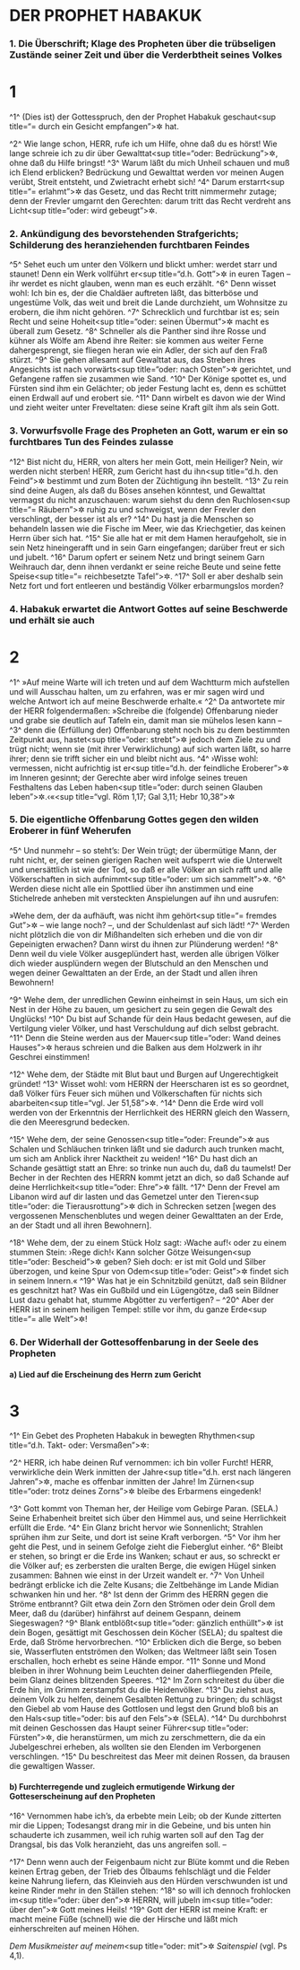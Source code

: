 # DER PROPHET HABAKUK

### 1. Die Überschrift; Klage des Propheten über die trübseligen Zustände seiner Zeit und über die Verderbtheit seines Volkes

# 1
^1^ (Dies ist) der Gottesspruch, den der Prophet Habakuk geschaut<sup title=“= durch ein Gesicht empfangen”>&#x2732;</sup> hat.

^2^ Wie lange schon, HERR, rufe ich um Hilfe, ohne daß du es hörst! Wie lange schreie ich zu dir über Gewalttat<sup title=“oder: Bedrückung”>&#x2732;</sup>, ohne daß du Hilfe bringst!
^3^ Warum läßt du mich Unheil schauen und muß ich Elend erblicken? Bedrückung und Gewalttat werden vor meinen Augen verübt, Streit entsteht, und Zwietracht erhebt sich!
^4^ Darum erstarrt<sup title=“= erlahmt”>&#x2732;</sup> das Gesetz, und das Recht tritt nimmermehr zutage; denn der Frevler umgarnt den Gerechten: darum tritt das Recht verdreht ans Licht<sup title=“oder: wird gebeugt”>&#x2732;</sup>.

### 2. Ankündigung des bevorstehenden Strafgerichts; Schilderung des heranziehenden furchtbaren Feindes

^5^ Sehet euch um unter den Völkern und blickt umher: werdet starr und staunet! Denn ein Werk vollführt er<sup title=“d.h. Gott”>&#x2732;</sup> in euren Tagen – ihr werdet es nicht glauben, wenn man es euch erzählt.
^6^ Denn wisset wohl: Ich bin es, der die Chaldäer auftreten läßt, das bitterböse und ungestüme Volk, das weit und breit die Lande durchzieht, um Wohnsitze zu erobern, die ihm nicht gehören.
^7^ Schrecklich und furchtbar ist es; sein Recht und seine Hoheit<sup title=“oder: seinen Übermut”>&#x2732;</sup> macht es überall zum Gesetz.
^8^ Schneller als die Panther sind ihre Rosse und kühner als Wölfe am Abend ihre Reiter: sie kommen aus weiter Ferne dahergesprengt, sie fliegen heran wie ein Adler, der sich auf den Fraß stürzt.
^9^ Sie gehen allesamt auf Gewalttat aus, das Streben ihres Angesichts ist nach vorwärts<sup title=“oder: nach Osten”>&#x2732;</sup> gerichtet, und Gefangene raffen sie zusammen wie Sand.
^10^ Der Könige spottet es, und Fürsten sind ihm ein Gelächter; ob jeder Festung lacht es, denn es schüttet einen Erdwall auf und erobert sie.
^11^ Dann wirbelt es davon wie der Wind und zieht weiter unter Freveltaten: diese seine Kraft gilt ihm als sein Gott.

### 3. Vorwurfsvolle Frage des Propheten an Gott, warum er ein so furchtbares Tun des Feindes zulasse

^12^ Bist nicht du, HERR, von alters her mein Gott, mein Heiliger? Nein, wir werden nicht sterben! HERR, zum Gericht hast du ihn<sup title=“d.h. den Feind”>&#x2732;</sup> bestimmt und zum Boten der Züchtigung ihn bestellt.
^13^ Zu rein sind deine Augen, als daß du Böses ansehen könntest, und Gewalttat vermagst du nicht anzuschauen: warum siehst du denn den Ruchlosen<sup title=“= Räubern”>&#x2732;</sup> ruhig zu und schweigst, wenn der Frevler den verschlingt, der besser ist als er?
^14^ Du hast ja die Menschen so behandeln lassen wie die Fische im Meer, wie das Kriechgetier, das keinen Herrn über sich hat.
^15^ Sie alle hat er mit dem Hamen heraufgeholt, sie in sein Netz hineingerafft und in sein Garn eingefangen; darüber freut er sich und jubelt.
^16^ Darum opfert er seinem Netz und bringt seinem Garn Weihrauch dar, denn ihnen verdankt er seine reiche Beute und seine fette Speise<sup title=“= reichbesetzte Tafel”>&#x2732;</sup>.
^17^ Soll er aber deshalb sein Netz fort und fort entleeren und beständig Völker erbarmungslos morden?

### 4. Habakuk erwartet die Antwort Gottes auf seine Beschwerde und erhält sie auch

# 2
^1^ »Auf meine Warte will ich treten und auf dem Wachtturm mich aufstellen und will Ausschau halten, um zu erfahren, was er mir sagen wird und welche Antwort ich auf meine Beschwerde erhalte.«
^2^ Da antwortete mir der HERR folgendermaßen: »Schreibe die (folgende) Offenbarung nieder und grabe sie deutlich auf Tafeln ein, damit man sie mühelos lesen kann –
^3^ denn die (Erfüllung der) Offenbarung steht noch bis zu dem bestimmten Zeitpunkt aus, hastet<sup title=“oder: strebt”>&#x2732;</sup> jedoch dem Ziele zu und trügt nicht; wenn sie (mit ihrer Verwirklichung) auf sich warten läßt, so harre ihrer; denn sie trifft sicher ein und bleibt nicht aus.
^4^ ›Wisse wohl: vermessen, nicht aufrichtig ist er<sup title=“d.h. der feindliche Eroberer”>&#x2732;</sup> im Inneren gesinnt; der Gerechte aber wird infolge seines treuen Festhaltens das Leben haben<sup title=“oder: durch seinen Glauben leben”>&#x2732;</sup>.‹«<sup title=“vgl. Röm 1,17; Gal 3,11; Hebr 10,38”>&#x2732;</sup>

### 5. Die eigentliche Offenbarung Gottes gegen den wilden Eroberer in fünf Weherufen

^5^ Und nunmehr – so steht’s: Der Wein trügt; der übermütige Mann, der ruht nicht, er, der seinen gierigen Rachen weit aufsperrt wie die Unterwelt und unersättlich ist wie der Tod, so daß er alle Völker an sich rafft und alle Völkerschaften in sich aufnimmt<sup title=“oder: um sich sammelt”>&#x2732;</sup>.
^6^ Werden diese nicht alle ein Spottlied über ihn anstimmen und eine Stichelrede anheben mit versteckten Anspielungen auf ihn und ausrufen:

»Wehe dem, der da aufhäuft, was nicht ihm gehört<sup title=“= fremdes Gut”>&#x2732;</sup> – wie lange noch? –, und der Schuldenlast auf sich lädt!
^7^ Werden nicht plötzlich die von dir Mißhandelten sich erheben und die von dir Gepeinigten erwachen? Dann wirst du ihnen zur Plünderung werden!
^8^ Denn weil du viele Völker ausgeplündert hast, werden alle übrigen Völker dich wieder ausplündern wegen der Blutschuld an den Menschen und wegen deiner Gewalttaten an der Erde, an der Stadt und allen ihren Bewohnern!

^9^ Wehe dem, der unredlichen Gewinn einheimst in sein Haus, um sich ein Nest in der Höhe zu bauen, um gesichert zu sein gegen die Gewalt des Unglücks!
^10^ Du bist auf Schande für dein Haus bedacht gewesen, auf die Vertilgung vieler Völker, und hast Verschuldung auf dich selbst gebracht.
^11^ Denn die Steine werden aus der Mauer<sup title=“oder: Wand deines Hauses”>&#x2732;</sup> heraus schreien und die Balken aus dem Holzwerk in ihr Geschrei einstimmen!

^12^ Wehe dem, der Städte mit Blut baut und Burgen auf Ungerechtigkeit gründet!
^13^ Wisset wohl: vom HERRN der Heerscharen ist es so geordnet, daß Völker fürs Feuer sich mühen und Völkerschaften für nichts sich abarbeiten<sup title=“vgl. Jer 51,58”>&#x2732;</sup>.
^14^ Denn die Erde wird voll werden von der Erkenntnis der Herrlichkeit des HERRN gleich den Wassern, die den Meeresgrund bedecken.

^15^ Wehe dem, der seine Genossen<sup title=“oder: Freunde”>&#x2732;</sup> aus Schalen und Schläuchen trinken läßt und sie dadurch auch trunken macht, um sich am Anblick ihrer Nacktheit zu weiden!
^16^ Du hast dich an Schande gesättigt statt an Ehre: so trinke nun auch du, daß du taumelst! Der Becher in der Rechten des HERRN kommt jetzt an dich, so daß Schande auf deine Herrlichkeit<sup title=“oder: Ehre”>&#x2732;</sup> fällt.
^17^ Denn der Frevel am Libanon wird auf dir lasten und das Gemetzel unter den Tieren<sup title=“oder: die Tierausrottung”>&#x2732;</sup> dich in Schrecken setzen [wegen des vergossenen Menschenblutes und wegen deiner Gewalttaten an der Erde, an der Stadt und all ihren Bewohnern].

^18^ Wehe dem, der zu einem Stück Holz sagt: ›Wache auf!‹ oder zu einem stummen Stein: ›Rege dich!‹ Kann solcher Götze Weisungen<sup title=“oder: Bescheid”>&#x2732;</sup> geben? Sieh doch: er ist mit Gold und Silber überzogen, und keine Spur von Odem<sup title=“oder: Geist”>&#x2732;</sup> findet sich in seinem Innern.«
^19^ Was hat je ein Schnitzbild genützt, daß sein Bildner es geschnitzt hat? Was ein Gußbild und ein Lügengötze, daß sein Bildner Lust dazu gehabt hat, stumme Abgötter zu verfertigen? –
^20^ Aber der HERR ist in seinem heiligen Tempel: stille vor ihm, du ganze Erde<sup title=“= alle Welt”>&#x2732;</sup>!

### 6. Der Widerhall der Gottesoffenbarung in der Seele des Propheten

#### a) Lied auf die Erscheinung des Herrn zum Gericht

# 3
^1^ Ein Gebet des Propheten Habakuk in bewegten Rhythmen<sup title=“d.h. Takt- oder: Versmaßen”>&#x2732;</sup>:

^2^ HERR, ich habe deinen Ruf vernommen: ich bin voller Furcht! HERR, verwirkliche dein Werk inmitten der Jahre<sup title=“d.h. erst nach längeren Jahren”>&#x2732;</sup>, mache es offenbar inmitten der Jahre! Im Zürnen<sup title=“oder: trotz deines Zorns”>&#x2732;</sup> bleibe des Erbarmens eingedenk!

^3^ Gott kommt von Theman her, der Heilige vom Gebirge Paran. (SELA.) Seine Erhabenheit breitet sich über den Himmel aus, und seine Herrlichkeit erfüllt die Erde.
^4^ Ein Glanz bricht hervor wie Sonnenlicht; Strahlen sprühen ihm zur Seite, und dort ist seine Kraft verborgen.
^5^ Vor ihm her geht die Pest, und in seinem Gefolge zieht die Fieberglut einher.
^6^ Bleibt er stehen, so bringt er die Erde ins Wanken; schaut er aus, so schreckt er die Völker auf; es zerbersten die uralten Berge, die ewigen Hügel sinken zusammen: Bahnen wie einst in der Urzeit wandelt er.
^7^ Von Unheil bedrängt erblicke ich die Zelte Kusans; die Zeltbehänge im Lande Midian schwanken hin und her.
^8^ Ist denn der Grimm des HERRN gegen die Ströme entbrannt? Gilt etwa dein Zorn den Strömen oder dein Groll dem Meer, daß du (darüber) hinfährst auf deinem Gespann, deinem Siegeswagen?
^9^ Blank entblößt<sup title=“oder: gänzlich enthüllt”>&#x2732;</sup> ist dein Bogen, gesättigt mit Geschossen dein Köcher (SELA); du spaltest die Erde, daß Ströme hervorbrechen.
^10^ Erblicken dich die Berge, so beben sie, Wasserfluten entströmen den Wolken; das Weltmeer läßt sein Tosen erschallen, hoch erhebt es seine Hände empor.
^11^ Sonne und Mond bleiben in ihrer Wohnung beim Leuchten deiner daherfliegenden Pfeile, beim Glanz deines blitzenden Speeres.
^12^ Im Zorn schreitest du über die Erde hin, im Grimm zerstampfst du die Heidenvölker.
^13^ Du ziehst aus, deinem Volk zu helfen, deinem Gesalbten Rettung zu bringen; du schlägst den Giebel ab vom Hause des Gottlosen und legst den Grund bloß bis an den Hals<sup title=“oder: bis auf den Fels”>&#x2732;</sup> (SELA).
^14^ Du durchbohrst mit deinen Geschossen das Haupt seiner Führer<sup title=“oder: Fürsten”>&#x2732;</sup>, die heranstürmen, um mich zu zerschmettern, die da ein Jubelgeschrei erheben, als wollten sie den Elenden im Verborgenen verschlingen.
^15^ Du beschreitest das Meer mit deinen Rossen, da brausen die gewaltigen Wasser.

#### b) Furchterregende und zugleich ermutigende Wirkung der Gotteserscheinung auf den Propheten

^16^ Vernommen habe ich’s, da erbebte mein Leib; ob der Kunde zitterten mir die Lippen; Todesangst drang mir in die Gebeine, und bis unten hin schauderte ich zusammen, weil ich ruhig warten soll auf den Tag der Drangsal, bis das Volk heranzieht, das uns angreifen soll. –

^17^ Denn wenn auch der Feigenbaum nicht zur Blüte kommt und die Reben keinen Ertrag geben, der Trieb des Ölbaums fehlschlägt und die Felder keine Nahrung liefern, das Kleinvieh aus den Hürden verschwunden ist und keine Rinder mehr in den Ställen stehen:
^18^ so will ich dennoch frohlocken im<sup title=“oder: über den”>&#x2732;</sup> HERRN, will jubeln im<sup title=“oder: über den”>&#x2732;</sup> Gott meines Heils!
^19^ Gott der HERR ist meine Kraft: er macht meine Füße (schnell) wie die der Hirsche und läßt mich einherschreiten auf meinen Höhen.

<em>Dem Musikmeister auf meinem</em><sup title=“oder: mit”>&#x2732;</sup> <em>Saitenspiel</em> (vgl. Ps 4,1).
